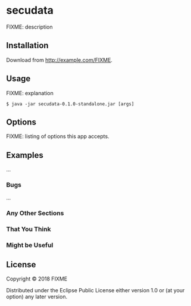 # secudata

FIXME: description

## Installation

Download from http://example.com/FIXME.

## Usage

FIXME: explanation

    $ java -jar secudata-0.1.0-standalone.jar [args]

## Options

FIXME: listing of options this app accepts.

## Examples

...

### Bugs

...

### Any Other Sections
### That You Think
### Might be Useful

## License

Copyright © 2018 FIXME

Distributed under the Eclipse Public License either version 1.0 or (at
your option) any later version.
